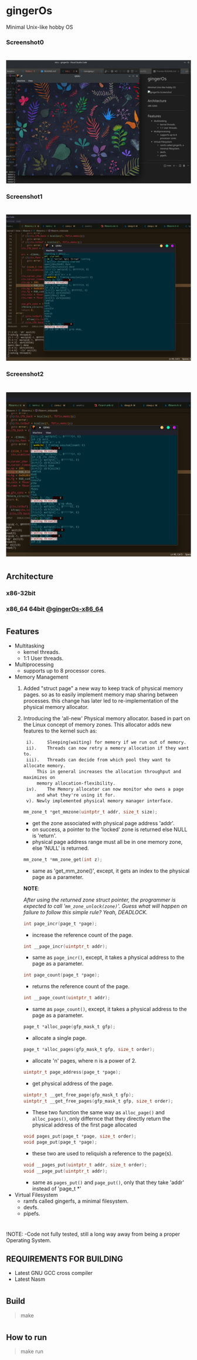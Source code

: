 # gingerOs
Minimal Unix-like hobby OS

### Screenshot0
#
<img alt="gingerOs-Screenshot" src="Screenshot0.png">

### Screenshot1
#
<img alt="gingerOs-Screenshot" src="Screenshot1.png">

### Screenshot2
#
<img alt="gingerOs-Screenshot" src="Screenshot2.png">

#

## Architecture

### x86-32bit

### x86_64 64bit @[gingerOs-x86_64](https://GitHub.com/Emment-Yamikani/gingerOs-x86_64.git)
#

## Features
- Multitasking
    - kernel threads.
    - 1:1 User threads.
- Multiprocessing
    - supports up to 8 processor cores.
- Memory Management
    1. Added "struct page" a new way to keep track of physical memory pages. so as to easily implement memory map sharing between processes.
        this change has later led to
        re-implementation of the physical memory allocator.
    2. Introducing the 'all-new' Physical memory allocator.
        based in part on the Linux concept of memory zones.
        This allocator adds new features to the kernel such as:

            i).     Sleeping(waiting) for memory if we run out of memory.
            ii).    Threads can now retry a memory allocation if they want to.
            iii).   Threads can decide from which pool they want to allocate memory.
                This in general increases the allocation throughput and maximizes on
                memory allocation-flexibility.
            iv).    The Memory allocator can now monitor who owns a page
                and what they're using it for.
            v). Newly implemented physical memory manager interface.
        ```c
        mm_zone_t *get_mmzone(uintptr_t addr, size_t size);
        ```
        - get the zone associated with physical page address 'addr'.
        - on success, a pointer to the 'locked' zone is returned else NULL is 'return'.
        - physical page address range must all be in one memory zone, else 'NULL' is returned. 
        
        ```C
        mm_zone_t *mm_zone_get(int z);
        ```
        - same as 'get_mm_zone()', except, it gets an index to the physical page as a parameter.

        **NOTE**:
        
        *After using the returned zone struct pointer, 
            the programmer is expected to call '```mm_zone_unlock(zone)```'.
            Guess what will happen on failure to follow this simple rule? Yeah, DEADLOCK.*
        
        ```C
        int page_incr(page_t *page);
        ```
        - increase the reference count of the page.

        ```C
        int __page_incr(uintptr_t addr);
        ```
        - same as ```page_incr()```, except, it takes a physical address to the page as a parameter.
        
        ```C
        int page_count(page_t *page);
        ```
        - returns the reference count of the page.
        
        ```C
        int __page_count(uintptr_t addr);
        ```
        - same as ```page_count()```, except, it takes a physical address to the page as a parameter.

        ```C    
        page_t *alloc_page(gfp_mask_t gfp);
        ```
        - allocate a single page.

        ```C    
        page_t *alloc_pages(gfp_mask_t gfp, size_t order);
        ```
        - allocate 'n' pages, where n is a power of 2.

        ```C    
        uintptr_t page_address(page_t *page);
        ```
        - get physical address of the page.

        ```C    
        uintptr_t __get_free_page(gfp_mask_t gfp);
        uintptr_t __get_free_pages(gfp_mask_t gfp, size_t order);
        ```
        - These two function the same way as ```alloc_page()``` and ```alloc_pages()```,
        only differnce that they directly return the physical address of the first page allocated

        ```C    
        void pages_put(page_t *page, size_t order);
        void page_put(page_t *page);
        ```
        - these two are used to reliquish a reference to the page(s).

        ```C    
        void __pages_put(uintptr_t addr, size_t order);
        void __page_put(uintptr_t addr);
        ```
        - same as ```pages_put()``` and ```page_put()```, only that they take 'addr' instead of 'page_t *'
- Virtual Filesystem
    - ramfs called gingerfs, a minimal filesystem.
    - devfs.
    - pipefs.
#

!NOTE:
-Code not fully tested, still a long way away from being a proper Operating System.

## REQUIREMENTS FOR BUILDING
- Latest GNU GCC cross compiler
- Latest Nasm
#

## Build
> make
#

## How to run
> make run
#
